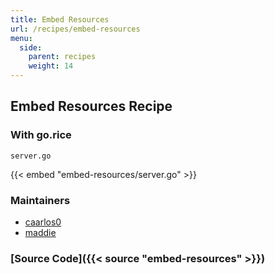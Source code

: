 ```yaml
---
title: Embed Resources
url: /recipes/embed-resources
menu:
  side:
    parent: recipes
    weight: 14
---
```


## Embed Resources Recipe

### With go.rice

`server.go`

{{< embed "embed-resources/server.go" >}}

### Maintainers

- [caarlos0](https://github.com/caarlos0)
- [maddie](https://github.com/maddie)

### [Source Code]({{< source "embed-resources" >}})
